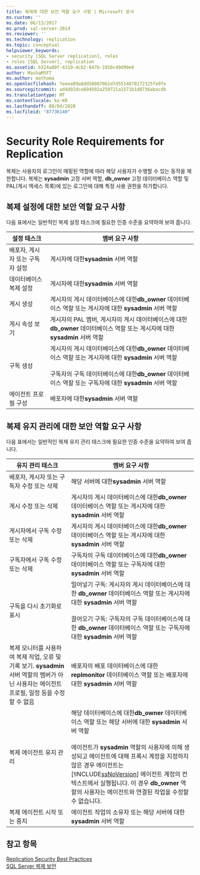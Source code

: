 ```yaml
---
title: 복제에 대한 보안 역할 요구 사항 | Microsoft 문서
ms.custom: ''
ms.date: 06/13/2017
ms.prod: sql-server-2014
ms.reviewer: ''
ms.technology: replication
ms.topic: conceptual
helpviewer_keywords:
- security [SQL Server replication], roles
- roles [SQL Server], replication
ms.assetid: b324a80f-4319-4cb2-847b-1910c49d90e0
author: MashaMSFT
ms.author: mathoma
ms.openlocfilehash: 7eeea09a8dd580870b1d7d5514878172325fe9fe
ms.sourcegitcommit: ad4d92dce894592a259721a1571b1d8736abacdb
ms.translationtype: MT
ms.contentlocale: ko-KR
ms.lasthandoff: 08/04/2020
ms.locfileid: "87736140"
---
```

# <a name="security-role-requirements-for-replication"></a>Security Role Requirements for Replication
  복제는 사용자의 로그인이 매핑된 역할에 따라 해당 사용자가 수행할 수 있는 동작을 제한합니다. 복제는 **sysadmin** 고정 서버 역할, **db_owner** 고정 데이터베이스 역할 및 PAL(게시 액세스 목록)에 있는 로그인에 대해 특정 사용 권한을 허가합니다.  
  
## <a name="security-role-requirements-for-replication-setup"></a>복제 설정에 대한 보안 역할 요구 사항  
 다음 표에서는 일반적인 복제 설정 태스크에 필요한 인증 수준을 요약하여 보여 줍니다.  
  
|설정 태스크|멤버 요구 사항|  
|----------------|----------------------------|  
|배포자, 게시자 또는 구독자 설정|게시자에 대한**sysadmin** 서버 역할|  
|데이터베이스 복제 설정|게시자에 대한**sysadmin** 서버 역할|  
|게시 생성|게시자의 게시 데이터베이스에 대한**db_owner** 데이터베이스 역할 또는 게시자에 대한 **sysadmin** 서버 역할|  
|게시 속성 보기|게시자의 PAL 멤버, 게시자의 게시 데이터베이스에 대한 **db_owner** 데이터베이스 역할 또는 게시자에 대한 **sysadmin** 서버 역할|  
|구독 생성|게시자의 게시 데이터베이스에 대한**db_owner** 데이터베이스 역할 또는 게시자에 대한 **sysadmin** 서버 역할<br /><br /> 구독자의 구독 데이터베이스에 대한**db_owner** 데이터베이스 역할 또는 구독자에 대한 **sysadmin** 서버 역할|  
|에이전트 프로필 구성|배포자에 대한**sysadmin** 서버 역할|  
  
## <a name="security-role-requirements-for-replication-maintenance"></a>복제 유지 관리에 대한 보안 역할 요구 사항  
 다음 표에서는 일반적인 복제 유지 관리 태스크에 필요한 인증 수준을 요약하여 보여 줍니다.  
  
|유지 관리 태스크|멤버 요구 사항|  
|----------------------|----------------------------|  
|배포자, 게시자 또는 구독자 수정 또는 삭제|해당 서버에 대한**sysadmin** 서버 역할|  
|게시 수정 또는 삭제|게시자의 게시 데이터베이스에 대한**db_owner** 데이터베이스 역할 또는 게시자에 대한 **sysadmin** 서버 역할|  
|게시자에서 구독 수정 또는 삭제|게시자의 게시 데이터베이스에 대한**db_owner** 데이터베이스 역할 또는 게시자에 대한 **sysadmin** 서버 역할|  
|구독자에서 구독 수정 또는 삭제|구독자의 구독 데이터베이스에 대한**db_owner** 데이터베이스 역할 또는 구독자에 대한 **sysadmin** 서버 역할|  
|구독을 다시 초기화로 표시|밀어넣기 구독: 게시자의 게시 데이터베이스에 대한 **db_owner** 데이터베이스 역할 또는 게시자에 대한 **sysadmin** 서버 역할<br /><br /> 끌어오기 구독: 구독자의 구독 데이터베이스에 대한 **db_owner** 데이터베이스 역할 또는 구독자에 대한 **sysadmin** 서버 역할|  
|복제 모니터를 사용하여 복제 작업, 오류 및 기록 보기. **sysadmin** 서버 역할의 멤버가 아닌 사용자는 에이전트 프로필, 일정 등을 수정할 수 없음|배포자의 배포 데이터베이스에 대한**replmonitor** 데이터베이스 역할 또는 배포자에 대한 **sysadmin** 서버 역할|  
|복제 에이전트 유지 관리|해당 데이터베이스에 대한**db_owner** 데이터베이스 역할 또는 해당 서버에 대한 **sysadmin** 서버 역할<br /><br /> 에이전트가 **sysadmin** 역할의 사용자에 의해 생성되고 에이전트에 대해 프록시 계정을 지정하지 않은 경우 에이전트는 [!INCLUDE[ssNoVersion](../../../includes/ssnoversion-md.md)] 에이전트 계정의 컨텍스트에서 실행됩니다. 이 경우 **db_owner** 역할의 사용자는 에이전트와 연결된 작업을 수정할 수 없습니다.|  
|복제 에이전트 시작 또는 중지|에이전트 작업의 소유자 또는 해당 서버에 대한 **sysadmin** 서버 역할|  
  
## <a name="see-also"></a>참고 항목  
 [Replication Security Best Practices](replication-security-best-practices.md)   
 [SQL Server 복제 보안](view-and-modify-replication-security-settings.md)  
  
  
